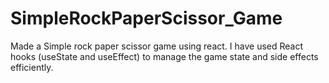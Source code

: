 # SimpleRockPaperScissor_Game
Made a Simple rock paper scissor game using react. I have used React hooks (useState and useEffect) to manage the game state and side effects efficiently.
